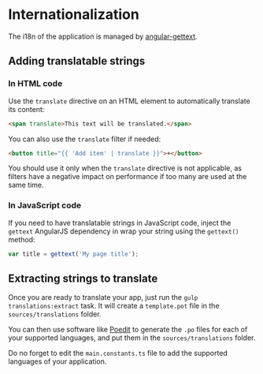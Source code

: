 # Internationalization

The i18n of the application is managed by [angular-gettext](https://angular-gettext.rocketeer.be).

## Adding translatable strings

### In HTML code

Use the `translate` directive on an HTML element to automatically translate its content:
```html
<span translate>This text will be translated.</span>
```

You can also use the `translate` filter if needed:
```html
<button title="{{ 'Add item' | translate }}">+</button>
```
You should use it only when the `translate` directive is not applicable, as filters have a negative impact on
performance if too many are used at the same time.

### In JavaScript code

If you need to have translatable strings in JavaScript code, inject the `gettext` AngularJS dependency in wrap your
string using the `gettext()` method:
```js
var title = gettext('My page title');
```

## Extracting strings to translate

Once you are ready to translate your app, just run the `gulp translations:extract` task.
It will create a `template.pot` file in the `sources/translations` folder.

You can then use software like [Poedit](http://www.poedit.net) to generate the `.po` files for each of your supported
languages, and put them in the `sources/translations` folder.

Do no forget to edit the `main.constants.ts` file to add the supported languages of your application. 
